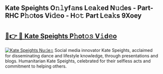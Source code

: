## Kate Speights O𝚗𝚕yf𝚊ns L𝚎a𝚔ed N𝚞𝚍es - Part-RHC P𝚑𝚘tos Vi𝚍𝚎o - H𝚘𝚝 Part L𝚎a𝚔s 9Xoey

# <h2><a href="http://kf28tv.oniu.top/?m=Kate+Speights">🔗👉 🔴 Kate Speights P𝚑ot𝚘𝚜 V𝚒d𝚎o</a></h2>

[![Kate Speights Nu𝚍e𝚜](https://i.imgur.com/0qMVB7G.gif)](http://kf28tv.oniu.top/?m=Kate+Speights)
Social media innovator Kate Speights, acclaimed for disseminating dance and lifestyle knowledge, through presentations and blogs. Humanitarian Kate Speights, celebrated for their selfless acts and commitment to helping others.  
